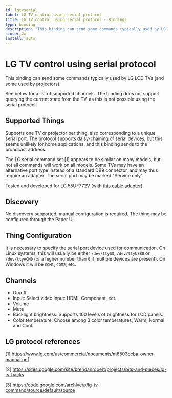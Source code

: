 ```yaml
---
id: lgtvserial
label: LG TV control using serial protocol
title: LG TV control using serial protocol - Bindings
type: binding
description: "This binding can send some commands typically used by LG LCD TVs (and some used by projectors)."
since: 2x
install: auto
---
```


<!-- Attention authors: Do not edit directly. Please add your changes to the appropriate source repository -->

<!-- {% include base.html %} -->

# LG TV control using serial protocol

This binding can send some commands typically used by LG LCD TVs (and some used by projectors).

See below for a list of supported channels.
The binding does not support querying the current state from the TV, as this is not possible using the serial protocol.

## Supported Things

Supports one TV or projector per thing, also corresponding to a unique serial port.
The protocol supports daisy-chaining of serial devices, but this seems unlikely for home
applications, and this binding sends to the broadcast address.

The LG serial command set [1] appears to be similar on many models, but not all commands will work on all models.
Some TVs may have an alternative port type instead of a standard DB9 connector, and may thus require an adapter.
The serial port may be marked "Service only".

Tested and developed for LG 55UF772V (with [this cable adapter](http://www.ebay.com/itm/DB9-9-Pin-Female-To-TRS-3-5mm-Male-Stereo-Serial-Data-Converter-Cable-1-8M-6Ft-/291541959764?)).

## Discovery

No discovery supported, manual configuration is required.
The thing may be configured through the Paper UI.

## Thing Configuration

It is necessary to specify the serial port device used for communication.
On Linux systems, this will usually be either `/dev/ttyS0`, `/dev/ttyUSB0` or `/dev/ttyACM0` (or a higher  number than `0` if multiple devices are present).
On Windows it will be `COM1`, `COM2`, etc.

## Channels

*   On/off
*   Input: Select video input: HDMI, Component, ect.
*   Volume
*   Mute
*   Backlight brightness: Supports 100 levels of brightness for LCD panels.
*   Color temperature: Choose among 3 color temperatures, Warm, Normal and Cool.

## LG protocol references

[1] <https://www.lg.com/us/commercial/documents/m6503ccba-owner-manual.pdf>

[2] <https://sites.google.com/site/brendanrobert/projects/bits-and-pieces/lg-tv-hacks>

[3] <https://code.google.com/archive/p/lg-tv-command/source/default/source>
